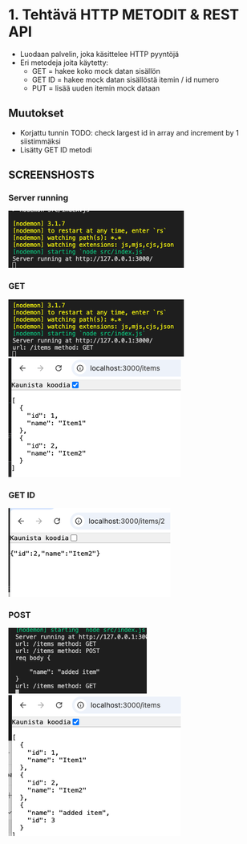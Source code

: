 # 1. Tehtävä HTTP METODIT & REST API

- Luodaan palvelin, joka käsittelee HTTP pyyntöjä
- Eri metodeja joita käytetty:
  - GET = hakee koko mock datan sisällön
  - GET ID = hakee mock datan sisällöstä itemin / id numero
  - PUT = lisää uuden itemin mock dataan

## Muutokset

- Korjattu tunnin TODO: check largest id in array and increment by 1 siistimmäksi
- Lisätty GET ID metodi

## SCREENSHOSTS

### Server running

![Server running](ss/1.png)

### GET

![GET res](ss/2.png)
![GET](ss/3.png)

### GET ID

![GET ID](ss/ss2.png)

### POST

![PUT 1](ss/4.png)
![PUT 2](ss/5.png)

